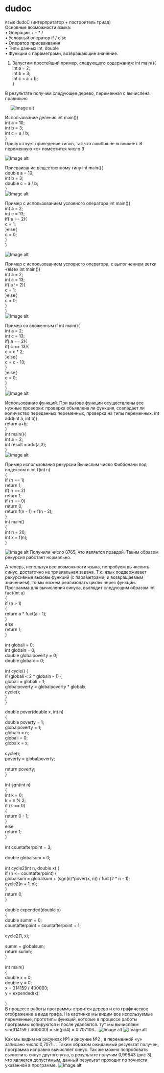 # dudoc
язык dudoC (интерпритатор + построитель триад)<br/>
Основные возможности языка:<br/>
•	Операции + - * /<br/>
•	Условный оператор if / else<br/>
•	Оператор присваивания<br/>
•	Типы данных int, double<br/>
•	Функции с параметрами, возвращающие значение.<br/>
1)	Запустим простейший пример, следующего содержания:
int main(){<br/>
    int a = 2;<br/>
    int b = 3;<br/>
    int c = a + b;<br/>
}<br/>

В результате получим следующее дерево, переменная c вычислена правильно
 
 
![Image alt](https://github.com/Dudoserg/dudoc/blob/master/result_img/1.png)

Использование деления
int main(){<br/>
    int a = 10;<br/>
    int b = 3;<br/>
    int c = a / b;<br/>
}<br/>
Присутствует приведение типов, так что ошибок не возникнет. В переменную «с» поместится число 3

![Image alt](https://github.com/Dudoserg/dudoc/blob/master/result_img/2.png)

Присваивание вещественному типу
int main(){<br/>
    double a = 10;<br/>
    int b = 3;<br/>
    double c = a / b;<br/>
}<br/>
![Image alt](https://github.com/Dudoserg/dudoc/blob/master/result_img/3.png)

Пример с использованием условного оператора
int main(){<br/>
   int a = 2;<br/>
   int c = 13;<br/>
   if( a == 2){<br/>
        c = 1;<br/>
   }else{<br/>
        c = 0;<br/>
   }<br/>
}<br/>

![Image alt](https://github.com/Dudoserg/dudoc/blob/master/result_img/4.png)

Пример с использованием условного оператора, с выполнением ветки «else»
int main(){<br/>
   int a = 2;<br/>
   int c = 13;<br/>
   if( a != 2){<br/>
        c = 1;<br/>
   }else{<br/>
        c = 0;<br/>
   }<br/>
}<br/>
![Image alt](https://github.com/Dudoserg/dudoc/blob/master/result_img/5.png)

Пример со вложенным if
int main(){<br/>
   int a = 2;<br/>
   int c = 13;<br/>
   if( a == 2){<br/>
        if( c == 13){<br/>
            c = c * 2;<br/>
        }else{<br/>
            c = c - 10;<br/>
        }<br/>
   }else{<br/>
        c = 0;<br/>
   }<br/>
}<br/>
![Image alt](https://github.com/Dudoserg/dudoc/blob/master/result_img/6.png)

Использование функций. 
При вызове функции осуществлены все нужные проверки: проверка объявлена ли функция, совпадает ли количество переданных переменных, проверка на типы переменных.
int add(int a, int b){<br/>
    return a+b;<br/>
}<br/>
int main(){<br/>
   int a = 2;<br/>
   int result = add(a,3);<br/>
}<br/>
![Image alt](https://github.com/Dudoserg/dudoc/blob/master/result_img/7.png)

Пример использования рекурсии
Вычислим число Фиббоначи под индексом n
int f(int n)<br/>
{<br/>
   if (n == 1)<br/>
      return 1;<br/>
   if( n == 2)<br/>
       return 1;<br/>
   if (n == 0)<br/>
      return 0;<br/>
   return f(n - 1) + f(n - 2);<br/>
}<br/>
int main()<br/>
{<br/>
   int n = 20;<br/>
   int x = f(n);<br/>
}<br/>

![Image alt](https://github.com/Dudoserg/dudoc/blob/master/result_img/8.png)
Получили число 6765, что является правдой. Таким образом рекурсия работает нормально.

А теперь, используя все возможности языка, попробуем вычислить синус, достаточно не тривиальная задача. 
Т.к. язык поддерживает рекурсивные вызовы функций (с параметрами, и возвращаемым значением), то мы можем реализовать циклы через функции.
Программа для вычисления синуса, выглядит следующим образом
int fuct(int a)<br/>
{<br/>
   if (a > 1)<br/>
   {<br/>
      return a * fuct(a - 1);<br/>
   }<br/>
   else<br/>
      return 1;<br/>
}<br/>
<br/>
int globali = 0;<br/>
int globaln = 0;<br/>
double globalpoverty = 0;<br/>
double globalx = 0;<br/>
<br/>
int cycle() {<br/>
   if (globali < 2 * globaln - 1) {<br/>
      globali = globali + 1;<br/>
      globalpoverty = globalpoverty * globalx;<br/>
      cycle();<br/>
   }<br/>
}<br/>

double pover(double x, int n)<br/>
{<br/>
   double poverty = 1;<br/>
   globalpoverty = 1;<br/>
   globaln = n;<br/>
   globali = 0;<br/>
   globalx = x;<br/>
<br/>
   cycle();<br/>
   poverty = globalpoverty;<br/>
<br/>
   return poverty;<br/>
}<br/>
<br/>
int sgn(int n)<br/>
{<br/>
   int k = 0;<br/>
   k = n % 2;<br/>
   if (k == 0)<br/>
   {<br/>
      return 0 - 1;<br/>
   }<br/>
   else<br/>
      return 1;<br/>
}<br/>
<br/>
int countafterpoint = 3;<br/>
<br/>
double globalsum = 0;<br/>
<br/>
int cycle2(int n, double x) {<br/>
   if (n <= countafterpoint) {<br/>
      globalsum = globalsum + (sgn(n)*pover(x, n)) / fuct(2 * n - 1);<br/>
      cycle2(n + 1, x);<br/>
   }<br/>
   return 0;<br/>
}<br/>
<br/>
double expended(double x)<br/>
{<br/>
   double summ = 0;<br/>
    countafterpoint = countafterpoint + 1;<br/>
<br/>
   cycle2(1, x);<br/>
<br/>
   summ = globalsum;<br/>
   return summ;<br/>
}<br/>
<br/>
int main()<br/>
{<br/>
  double x = 0;<br/>
  double y = 0;<br/>
  x = 314159 / 400000;<br/>
  y = expended(x);<br/>
<br/>
}<br/>
В процессе работы программы строится дерево и его графическое отображение в виде графа.
На картинке мы видим все используемые переменные, прототипы функций, которые в процессе работы программы копируются и после удаляются.
тут мы вычисляем sin(314159 / 400000) = sin(pi/4) = 0.707106… 
![Image alt](https://github.com/Dudoserg/dudoc/blob/master/result_img/9.1.png)
![Image alt](https://github.com/Dudoserg/dudoc/blob/master/result_img/9.2.png)

Как мы видим на рисунках №1 и рисунке №2 , в переменной «y» записано число 0,7071.. . Таким образом ожидаемый результат получен, программа исправно вычисляет синус.
Так же можно попробовать вычислить синус другого угла, в результате получим 0,99843 (рис 3), что является допустимым, данный результат проходит по точности указанной в программе.
![Image alt](https://github.com/Dudoserg/dudoc/blob/master/result_img/10.png)

